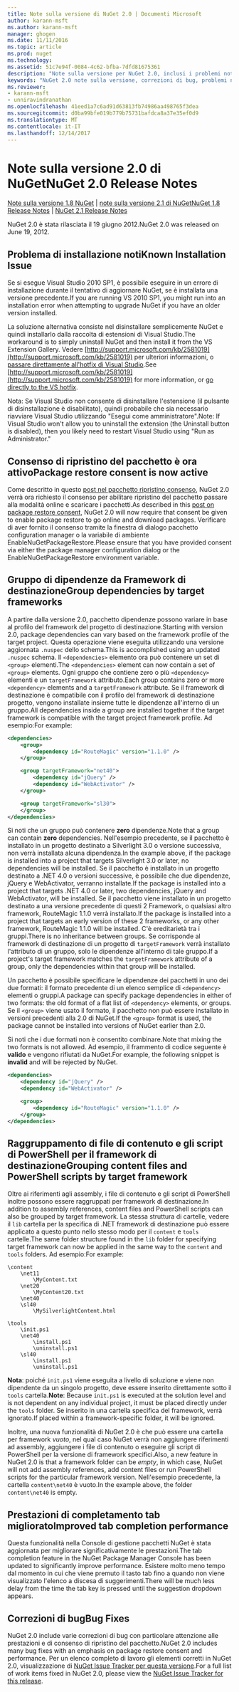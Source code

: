```yaml
---
title: Note sulla versione di NuGet 2.0 | Documenti Microsoft
author: karann-msft
ms.author: karann-msft
manager: ghogen
ms.date: 11/11/2016
ms.topic: article
ms.prod: nuget
ms.technology: 
ms.assetid: 51c7e94f-0084-4c62-bfba-7dfd81675361
description: "Note sulla versione per NuGet 2.0, inclusi i problemi noti, correzioni di bug, le funzionalità aggiunte e dcr."
keywords: "NuGet 2.0 note sulla versione, correzioni di bug, problemi noti, aggiunta di funzionalità, eseguire"
ms.reviewer:
- karann-msft
- unniravindranathan
ms.openlocfilehash: 41eed1a7c6ad91d63813fb74986aa498765f3dea
ms.sourcegitcommit: d0ba99bfe019b779b75731bafdca8a37e35ef0d9
ms.translationtype: MT
ms.contentlocale: it-IT
ms.lasthandoff: 12/14/2017
---
```

# <a name="nuget-20-release-notes"></a><span data-ttu-id="5d766-104">Note sulla versione 2.0 di NuGet</span><span class="sxs-lookup"><span data-stu-id="5d766-104">NuGet 2.0 Release Notes</span></span>

<span data-ttu-id="5d766-105">[Note sulla versione 1.8 NuGet](../release-notes/nuget-1.8.md) | [note sulla versione 2.1 di NuGet](../release-notes/nuget-2.1.md)</span><span class="sxs-lookup"><span data-stu-id="5d766-105">[NuGet 1.8 Release Notes](../release-notes/nuget-1.8.md) | [NuGet 2.1 Release Notes](../release-notes/nuget-2.1.md)</span></span>

<span data-ttu-id="5d766-106">NuGet 2.0 è stata rilasciata il 19 giugno 2012.</span><span class="sxs-lookup"><span data-stu-id="5d766-106">NuGet 2.0 was released on June 19, 2012.</span></span>

## <a name="known-installation-issue"></a><span data-ttu-id="5d766-107">Problema di installazione noti</span><span class="sxs-lookup"><span data-stu-id="5d766-107">Known Installation Issue</span></span>
<span data-ttu-id="5d766-108">Se si esegue Visual Studio 2010 SP1, è possibile eseguire in un errore di installazione durante il tentativo di aggiornare NuGet, se è installata una versione precedente.</span><span class="sxs-lookup"><span data-stu-id="5d766-108">If you are running VS 2010 SP1, you might run into an installation error when attempting to upgrade NuGet if you have an older version installed.</span></span>

<span data-ttu-id="5d766-109">La soluzione alternativa consiste nel disinstallare semplicemente NuGet e quindi installarlo dalla raccolta di estensioni di Visual Studio.</span><span class="sxs-lookup"><span data-stu-id="5d766-109">The workaround is to simply uninstall NuGet and then install it from the VS Extension Gallery.</span></span>  <span data-ttu-id="5d766-110">Vedere [http://support.microsoft.com/kb/2581019](http://support.microsoft.com/kb/2581019) per ulteriori informazioni, o [passare direttamente all'hotfix di Visual Studio](http://bit.ly/vsixcertfix).</span><span class="sxs-lookup"><span data-stu-id="5d766-110">See [http://support.microsoft.com/kb/2581019](http://support.microsoft.com/kb/2581019) for more information, or [go directly to the VS hotfix](http://bit.ly/vsixcertfix).</span></span>

<span data-ttu-id="5d766-111">Nota: Se Visual Studio non consente di disinstallare l'estensione (il pulsante di disinstallazione è disabilitato), quindi probabile che sia necessario riavviare Visual Studio utilizzando "Esegui come amministratore".</span><span class="sxs-lookup"><span data-stu-id="5d766-111">Note: If Visual Studio won't allow you to uninstall the extension (the Uninstall button is disabled), then you likely need to restart Visual Studio using "Run as Administrator."</span></span>

## <a name="package-restore-consent-is-now-active"></a><span data-ttu-id="5d766-112">Consenso di ripristino del pacchetto è ora attivo</span><span class="sxs-lookup"><span data-stu-id="5d766-112">Package restore consent is now active</span></span>

<span data-ttu-id="5d766-113">Come descritto in questo [post nel pacchetto ripristino consenso](http://blog.nuget.org/20120518/package-restore-and-consent.html), NuGet 2.0 verrà ora richiesto il consenso per abilitare ripristino del pacchetto passare alla modalità online e scaricare i pacchetti.</span><span class="sxs-lookup"><span data-stu-id="5d766-113">As described in this [post on package restore consent](http://blog.nuget.org/20120518/package-restore-and-consent.html), NuGet 2.0 will now require that consent be given to enable package restore to go online and download packages.</span></span> <span data-ttu-id="5d766-114">Verificare di aver fornito il consenso tramite la finestra di dialogo pacchetto configuration manager o la variabile di ambiente EnableNuGetPackageRestore.</span><span class="sxs-lookup"><span data-stu-id="5d766-114">Please ensure that you have provided consent via either the package manager configuration dialog or the EnableNuGetPackageRestore environment variable.</span></span>

## <a name="group-dependencies-by-target-frameworks"></a><span data-ttu-id="5d766-115">Gruppo di dipendenze da Framework di destinazione</span><span class="sxs-lookup"><span data-stu-id="5d766-115">Group dependencies by target frameworks</span></span>

<span data-ttu-id="5d766-116">A partire dalla versione 2.0, pacchetto dipendenze possono variare in base al profilo del framework del progetto di destinazione.</span><span class="sxs-lookup"><span data-stu-id="5d766-116">Starting with version 2.0, package dependencies can vary based on the framework profile of the target project.</span></span> <span data-ttu-id="5d766-117">Questa operazione viene eseguita utilizzando una versione aggiornata `.nuspec` dello schema.</span><span class="sxs-lookup"><span data-stu-id="5d766-117">This is accomplished using an updated `.nuspec` schema.</span></span> <span data-ttu-id="5d766-118">Il `<dependencies>` elemento ora può contenere un set di `<group>` elementi.</span><span class="sxs-lookup"><span data-stu-id="5d766-118">The `<dependencies>` element can now contain a set of `<group>` elements.</span></span> <span data-ttu-id="5d766-119">Ogni gruppo che contiene zero o più `<dependency>` elementi e un `targetFramework` attributo.</span><span class="sxs-lookup"><span data-stu-id="5d766-119">Each group contains zero or more `<dependency>` elements and a `targetFramework` attribute.</span></span> <span data-ttu-id="5d766-120">Se il framework di destinazione è compatibile con il profilo del framework di destinazione progetto, vengono installate insieme tutte le dipendenze all'interno di un gruppo.</span><span class="sxs-lookup"><span data-stu-id="5d766-120">All dependencies inside a group are installed together if the target framework is compatible with the target project framework profile.</span></span> <span data-ttu-id="5d766-121">Ad esempio:</span><span class="sxs-lookup"><span data-stu-id="5d766-121">For example:</span></span>

```xml
<dependencies>
    <group>
        <dependency id="RouteMagic" version="1.1.0" />
    </group>

    <group targetFramework="net40">
        <dependency id="jQuery" />
        <dependency id="WebActivator" />
    </group>

    <group targetFramework="sl30">
    </group>
</dependencies>
```

<span data-ttu-id="5d766-122">Si noti che un gruppo può contenere **zero** dipendenze.</span><span class="sxs-lookup"><span data-stu-id="5d766-122">Note that a group can contain **zero** dependencies.</span></span> <span data-ttu-id="5d766-123">Nell'esempio precedente, se il pacchetto è installato in un progetto destinato a Silverlight 3.0 o versione successiva, non verrà installata alcuna dipendenza.</span><span class="sxs-lookup"><span data-stu-id="5d766-123">In the example above, if the package is installed into a project that targets Silverlight 3.0 or later, no dependencies will be installed.</span></span> <span data-ttu-id="5d766-124">Se il pacchetto è installato in un progetto destinato a .NET 4.0 o versioni successive, è possibile che due dipendenze, jQuery e WebActivator, verranno installate.</span><span class="sxs-lookup"><span data-stu-id="5d766-124">If the package is installed into a project that targets .NET 4.0 or later, two dependencies, jQuery and WebActivator, will be installed.</span></span>  <span data-ttu-id="5d766-125">Se il pacchetto viene installato in un progetto destinato a una versione precedente di questi 2 Framework, o qualsiasi altro framework, RouteMagic 1.1.0 verrà installato.</span><span class="sxs-lookup"><span data-stu-id="5d766-125">If the package is installed into a project that targets an early version of these 2 frameworks, or any other framework, RouteMagic 1.1.0 will be installed.</span></span> <span data-ttu-id="5d766-126">C'è ereditarietà tra i gruppi.</span><span class="sxs-lookup"><span data-stu-id="5d766-126">There is no inheritance between groups.</span></span> <span data-ttu-id="5d766-127">Se corrisponde al framework di destinazione di un progetto di `targetFramework` verrà installato l'attributo di un gruppo, solo le dipendenze all'interno di tale gruppo.</span><span class="sxs-lookup"><span data-stu-id="5d766-127">If a project's target framework matches the `targetFramework` attribute of a group, only the dependencies within that group will be installed.</span></span>

<span data-ttu-id="5d766-128">Un pacchetto è possibile specificare le dipendenze dei pacchetti in uno dei due formati: il formato precedente di un elenco semplice di `<dependency>` elementi o gruppi.</span><span class="sxs-lookup"><span data-stu-id="5d766-128">A package can specify package dependencies in either of two formats: the old format of a flat list of `<dependency>` elements, or groups.</span></span> <span data-ttu-id="5d766-129">Se il `<group>` viene usato il formato, il pacchetto non può essere installato in versioni precedenti alla 2.0 di NuGet.</span><span class="sxs-lookup"><span data-stu-id="5d766-129">If the `<group>` format is used, the package cannot be installed into versions of NuGet earlier than 2.0.</span></span>

<span data-ttu-id="5d766-130">Si noti che i due formati non è consentito combinare.</span><span class="sxs-lookup"><span data-stu-id="5d766-130">Note that mixing the two formats is not allowed.</span></span> <span data-ttu-id="5d766-131">Ad esempio, il frammento di codice seguente è **valido** e vengono rifiutati da NuGet.</span><span class="sxs-lookup"><span data-stu-id="5d766-131">For example, the following snippet is **invalid** and will be rejected by NuGet.</span></span>

```xml
<dependencies>
    <dependency id="jQuery" />
    <dependency id="WebActivator" />

    <group>
        <dependency id="RouteMagic" version="1.1.0" />
    </group>
</dependencies>
```

## <a name="grouping-content-files-and-powershell-scripts-by-target-framework"></a><span data-ttu-id="5d766-132">Raggruppamento di file di contenuto e gli script di PowerShell per il framework di destinazione</span><span class="sxs-lookup"><span data-stu-id="5d766-132">Grouping content files and PowerShell scripts by target framework</span></span>

<span data-ttu-id="5d766-133">Oltre ai riferimenti agli assembly, i file di contenuto e gli script di PowerShell inoltre possono essere raggruppati per framework di destinazione.</span><span class="sxs-lookup"><span data-stu-id="5d766-133">In addition to assembly references, content files and PowerShell scripts can also be grouped by target framework.</span></span> <span data-ttu-id="5d766-134">La stessa struttura di cartelle, vedere il `lib` cartella per la specifica di .NET framework di destinazione può essere applicato a questo punto nello stesso modo per il `content` e `tools` cartelle.</span><span class="sxs-lookup"><span data-stu-id="5d766-134">The same folder structure found in the `lib` folder for specifying target framework can  now be applied in the same way to the `content` and `tools` folders.</span></span> <span data-ttu-id="5d766-135">Ad esempio:</span><span class="sxs-lookup"><span data-stu-id="5d766-135">For example:</span></span>

    \content
        \net11
            \MyContent.txt
        \net20
            \MyContent20.txt
        \net40
        \sl40
            \MySilverlightContent.html

    \tools
        \init.ps1
        \net40
            \install.ps1
            \uninstall.ps1
        \sl40
            \install.ps1
            \uninstall.ps1

<span data-ttu-id="5d766-136">**Nota**: poiché `init.ps1` viene eseguita a livello di soluzione e viene non dipendente da un singolo progetto, deve essere inserito direttamente sotto il `tools` cartella.</span><span class="sxs-lookup"><span data-stu-id="5d766-136">**Note**: Because `init.ps1` is executed at the solution level and is not dependent on any individual project, it must be placed directly under the `tools` folder.</span></span> <span data-ttu-id="5d766-137">Se inserito in una cartella specifica del framework, verrà ignorato.</span><span class="sxs-lookup"><span data-stu-id="5d766-137">If placed within a framework-specific folder, it will be ignored.</span></span>

<span data-ttu-id="5d766-138">Inoltre, una nuova funzionalità di NuGet 2.0 è che può essere una cartella per framework *vuoto*, nel qual caso NuGet verrà non aggiungere riferimenti ad assembly, aggiungere i file di contenuto o eseguire gli script di PowerShell per la versione di framework specifici.</span><span class="sxs-lookup"><span data-stu-id="5d766-138">Also, a new feature in NuGet 2.0 is that a framework folder can be *empty*, in which case, NuGet will not add assembly references, add content files or run  PowerShell scripts for the particular framework version.</span></span> <span data-ttu-id="5d766-139">Nell'esempio precedente, la cartella `content\net40` è vuoto.</span><span class="sxs-lookup"><span data-stu-id="5d766-139">In the example above, the folder `content\net40` is empty.</span></span>

## <a name="improved-tab-completion-performance"></a><span data-ttu-id="5d766-140">Prestazioni di completamento tab migliorato</span><span class="sxs-lookup"><span data-stu-id="5d766-140">Improved tab completion performance</span></span>
<span data-ttu-id="5d766-141">Questa funzionalità nella Console di gestione pacchetti NuGet è stata aggiornata per migliorare significativamente le prestazioni.</span><span class="sxs-lookup"><span data-stu-id="5d766-141">The tab completion feature in the NuGet Package Manager Console has been updated to significantly improve performance.</span></span> <span data-ttu-id="5d766-142">Esistere molto meno tempo dal momento in cui che viene premuto il tasto tab fino a quando non viene visualizzato l'elenco a discesa di suggerimenti.</span><span class="sxs-lookup"><span data-stu-id="5d766-142">There will be much less delay from the time the tab key is pressed until the suggestion dropdown appears.</span></span>

## <a name="bug-fixes"></a><span data-ttu-id="5d766-143">Correzioni di bug</span><span class="sxs-lookup"><span data-stu-id="5d766-143">Bug Fixes</span></span>
<span data-ttu-id="5d766-144">NuGet 2.0 include varie correzioni di bug con particolare attenzione alle prestazioni e di consenso di ripristino del pacchetto.</span><span class="sxs-lookup"><span data-stu-id="5d766-144">NuGet 2.0 includes many bug fixes with an emphasis on package restore consent and performance.</span></span>
<span data-ttu-id="5d766-145">Per un elenco completo di lavoro gli elementi corretti in NuGet 2.0, visualizzazione di [NuGet Issue Tracker per questa versione](http://nuget.codeplex.com/workitem/list/advanced?keyword=&status=Closed&type=All&priority=All&release=NuGet%202.0&assignedTo=All&component=All&sortField=Votes&sortDirection=Descending&page=0).</span><span class="sxs-lookup"><span data-stu-id="5d766-145">For a full list of work items fixed in NuGet 2.0, please view the [NuGet Issue Tracker for this release](http://nuget.codeplex.com/workitem/list/advanced?keyword=&status=Closed&type=All&priority=All&release=NuGet%202.0&assignedTo=All&component=All&sortField=Votes&sortDirection=Descending&page=0).</span></span>
